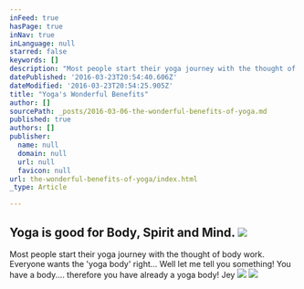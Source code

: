 ```yaml
---
inFeed: true
hasPage: true
inNav: true
inLanguage: null
starred: false
keywords: []
description: "Most people start their yoga journey with the thought of body work. Everyone wants the 'yoga body' right... Well let me tell you something! You have a body.... therefore you have already a yoga body! Jey\_ "
datePublished: '2016-03-23T20:54:40.606Z'
dateModified: '2016-03-23T20:54:25.905Z'
title: "Yoga's Wonderful Benefits"
author: []
sourcePath: _posts/2016-03-06-the-wonderful-benefits-of-yoga.md
published: true
authors: []
publisher:
  name: null
  domain: null
  url: null
  favicon: null
url: the-wonderful-benefits-of-yoga/index.html
_type: Article

---
```

## Yoga is good for Body, Spirit and Mind. ![](https://s3-us-west-2.amazonaws.com/the-grid-img/p/82e754d930c09584f48751ab4c651fd438e8ca7a.jpg)

Most people start their yoga journey with the thought of body work. Everyone wants the 'yoga body' right... Well let me tell you something! You have a body.... therefore you have already a yoga body! Jey  ![](https://s3-us-west-2.amazonaws.com/the-grid-img/p/10673ce4900969634a3abbc12e2a39305f1522bf.png)
![](https://the-grid-user-content.s3-us-west-2.amazonaws.com/4274f459-9f00-4d7f-9fbe-0165bbf50a52.jpg)